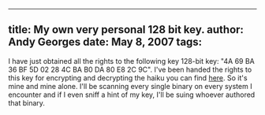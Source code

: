 -----
title:  My own very personal 128 bit key.
author: Andy Georges
date: May 8, 2007
tags: 
-----







I have just obtained all the rights to the following key 128-bit key:
"4A 69 BA 36 BF 5D 02 28 4C BA B0 DA 80 E8 2C 9C". I've been handed the
rights to this key for encrypting and decrypting the haiku you can find
[here](http://www.freedom-to-tinker.com/?p=1155). So it's mine and mine
alone. I'll be scanning every single binary on every system I encounter
and if I even sniff a hint of my key, I'll be suing whoever authored
that binary.




